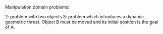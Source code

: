 Manipulation domain problems:

2: problem with two objects
3: problem which introduces a dynamic geometric threat. Object B must be moved and its initial position is the goal of A.